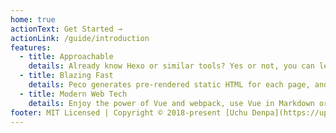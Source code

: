 ```yaml
---
home: true
actionText: Get Started →
actionLink: /guide/introduction
features:
  - title: Approachable
    details: Already know Hexo or similar tools? Yes or not, you can learn how to use Peco in minutes.
  - title: Blazing Fast
    details: Peco generates pre-rendered static HTML for each page, and runs as an SPA once a page is loaded.
  - title: Modern Web Tech
    details: Enjoy the power of Vue and webpack, use Vue in Markdown or even write your own themes.
footer: MIT Licensed | Copyright © 2018-present [Uchu Denpa](https://upa.sh)
---
```

